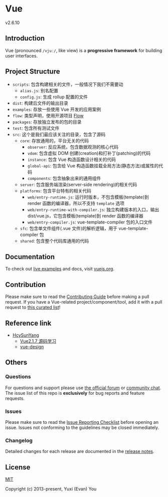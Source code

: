 # Vue

v2.6.10

## Introduction

Vue (pronounced `/vjuː/`, like view) is a **progressive framework** for building user interfaces.

## Project Structure

- `scripts`: 包含构建相关的文件，一般情况下我们不需要动
  - `alias.js`: 别名配置
  - `config.js`: 生成 rollup 配置的文件
- `dist`: 构建后文件的输出目录
- `examples`: 存放一些使用 Vue 开发的应用案例
- `flow`: 类型声明，使用开源项目 [Flow](https://flowtype.org/)
- `packages`: 存放独立发布的包的目录
- `test`: 包含所有测试文件
- `src`: 这个是我们最应该关注的目录，包含了源码
  - `core`: 存放通用的，平台无关的代码
    - `observer`: 反应系统，包含数据观测的核心代码
    - `vdom`: 包含虚拟 DOM 创建(creation)和打补丁(patching)的代码
    - `instance`: 包含 Vue 构造函数设计相关的代码
    - `global-api`: 包含给 Vue 构造函数挂载全局方法(静态方法)或属性的代码
    - `components`: 包含抽象出来的通用组件
  - `server`: 包含服务端渲染(server-side rendering)的相关代码
  - `platforms`: 包含平台特有的相关代码
    - `web/entry-runtime.js`: 运行时版本，不包含模板(template)到 render 函数的编译器，所以不支持 `template` 选项
    - `web/entry-runtime-with-compiler.js`: 独立构建版本的入口，输出 dist/vue.js，它包含模板(template)到 render 函数的编译器
    - `web/entry-compiler.js`: vue-template-compiler 包的入口文件
  - `sfc`: 包含单文件组件(.vue 文件)的解析逻辑，用于 vue-template-compiler 包
  - `shared`: 包含整个代码库通用的代码

## Documentation

To check out [live examples](https://vuejs.org/v2/examples/) and docs, visit [vuejs.org](https://vuejs.org).

## Contribution

Please make sure to read the [Contributing Guide](https://github.com/vuejs/vue/blob/dev/.github/CONTRIBUTING.md) before making a pull request. If you have a Vue-related project/component/tool, add it with a pull request to [this curated list](https://github.com/vuejs/awesome-vue)!

## Reference link

- [HcySunYang](https://github.com/HcySunYang)
  - [Vue2.1.7 源码学习](http://hcysun.me/2017/03/03/Vue%E6%BA%90%E7%A0%81%E5%AD%A6%E4%B9%A0)
  - [vue-design](https://github.com/HcySunYang/vue-design/tree/elegant)

## Others

### Questions

For questions and support please use [the official forum](http://forum.vuejs.org) or [community chat](https://chat.vuejs.org/). The issue list of this repo is **exclusively** for bug reports and feature requests.

### Issues

Please make sure to read the [Issue Reporting Checklist](https://github.com/vuejs/vue/blob/dev/.github/CONTRIBUTING.md#issue-reporting-guidelines) before opening an issue. Issues not conforming to the guidelines may be closed immediately.

### Changelog

Detailed changes for each release are documented in the [release notes](https://github.com/vuejs/vue/releases).

## License

[MIT](http://opensource.org/licenses/MIT)

Copyright (c) 2013-present, Yuxi (Evan) You
